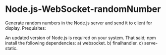 # Node.js-WebSocket-randomNumber
Generate random numbers in the Node.js server and send it to client for display.
Prequisites:

An updated version of Node.js is required on your system. That said; npm install the following dependencies:
  a) websocket.
  b) finalhandler.
  c) serve-static.  
